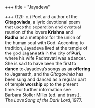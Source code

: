 +++
title = "Jayadeva"

+++
(12th c.) Poet and author of the  
**Gitagovinda**, a lyric devotional poem  
that uses the separation and eventual  
reunion of the lovers **Krishna** and  
**Radha** as a metaphor for the union of  
the human soul with God. According to  
tradition, Jayadeva lived at the temple of  
the god **Jagannath** in the city of **Puri**,  
where his wife Padmavati was a dancer.  
She is said to have been the first to  
**dance** to Jayadeva’s songs as an **offering**  
to Jagannath, and the *Gitagovinda* has  
been sung and danced as a regular part  
of temple **worship** up to the present  
time. For further information see  
Barbara Stoller Miller (ed. and trans.),  
*The Love Song of the Dark Lord*, 1977.